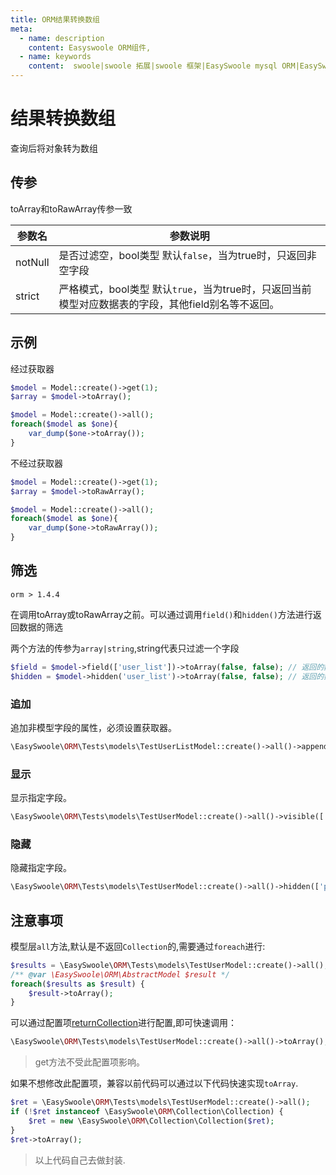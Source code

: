 ```yaml
---
title: ORM结果转换数组
meta:
  - name: description
    content: Easyswoole ORM组件,
  - name: keywords
    content:  swoole|swoole 拓展|swoole 框架|EasySwoole mysql ORM|EasySwoole ORM|Swoole mysqli协程客户端|swoole ORM|查询|ORM结果转换数组
---
```


# 结果转换数组

查询后将对象转为数组

## 传参

toArray和toRawArray传参一致

| 参数名       |  参数说明                                                     |
| --------------- | ------------------------------------------------------------ |
| notNull | 是否过滤空，bool类型 默认`false`，当为true时，只返回非空字段 |
| strict | 严格模式，bool类型 默认`true`，当为true时，只返回当前模型对应数据表的字段，其他field别名等不返回。 |


## 示例

经过获取器
```php
$model = Model::create()->get(1);
$array = $model->toArray();

$model = Model::create()->all();
foreach($model as $one){
    var_dump($one->toArray());
}
```


不经过获取器
```php
$model = Model::create()->get(1);
$array = $model->toRawArray();

$model = Model::create()->all();
foreach($model as $one){
    var_dump($one->toRawArray());
}
```

## 筛选

`orm > 1.4.4`

在调用toArray或toRawArray之前。可以通过调用`field()`和`hidden()`方法进行返回数据的筛选

两个方法的传参为`array|string`,string代表只过滤一个字段

```php
$field = $model->field(['user_list'])->toArray(false, false); // 返回的数组里只有user_list一个元素
$hidden = $model->hidden('user_list')->toArray(false, false); // 返回的数组里过滤了user_list元素

```

### 追加

追加非模型字段的属性，必须设置获取器。

```php
\EasySwoole\ORM\Tests\models\TestUserListModel::create()->all()->append(['append_one'])->toArray();
```

### 显示

显示指定字段。

```php
\EasySwoole\ORM\Tests\models\TestUserModel::create()->all()->visible(['username','password'])->toArray();
``` 

### 隐藏

隐藏指定字段。

```php
\EasySwoole\ORM\Tests\models\TestUserModel::create()->all()->hidden(['password'])->toArray();
``` 


## 注意事项

模型层`all`方法,默认是不返回`Collection`的,需要通过`foreach`进行:

```php
$results = \EasySwoole\ORM\Tests\models\TestUserModel::create()->all();
/** @var \EasySwoole\ORM\AbstractModel $result */
foreach($results as $result) {
    $result->toArray();
}

```

可以通过配置项[returnCollection](/Components/Orm/core.html)进行配置,即可快速调用：

```php
\EasySwoole\ORM\Tests\models\TestUserModel::create()->all()->toArray();
```

> get方法不受此配置项影响。

如果不想修改此配置项，兼容以前代码可以通过以下代码快速实现`toArray`.

```php
$ret = \EasySwoole\ORM\Tests\models\TestUserModel::create()->all();
if (!$ret instanceof \EasySwoole\ORM\Collection\Collection) {
    $ret = new \EasySwoole\ORM\Collection\Collection($ret);
}
$ret->toArray();
```

> 以上代码自己去做封装.
